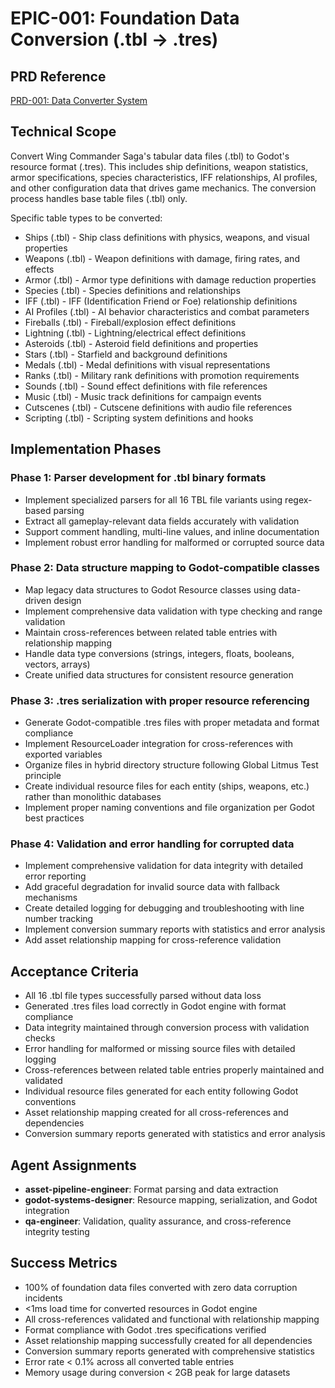 # EPIC-001: Foundation Data Conversion (.tbl → .tres)

## PRD Reference
[PRD-001: Data Converter System](../prds/PRD-001-data-converter-system.md)

## Technical Scope
Convert Wing Commander Saga's tabular data files (.tbl) to Godot's resource format (.tres). This includes ship definitions, weapon statistics, armor specifications, species characteristics, IFF relationships, AI profiles, and other configuration data that drives game mechanics. The conversion process handles base table files (.tbl) only.

Specific table types to be converted:
- Ships (.tbl) - Ship class definitions with physics, weapons, and visual properties
- Weapons (.tbl) - Weapon definitions with damage, firing rates, and effects
- Armor (.tbl) - Armor type definitions with damage reduction properties
- Species (.tbl) - Species definitions and relationships
- IFF (.tbl) - IFF (Identification Friend or Foe) relationship definitions
- AI Profiles (.tbl) - AI behavior characteristics and combat parameters
- Fireballs (.tbl) - Fireball/explosion effect definitions
- Lightning (.tbl) - Lightning/electrical effect definitions
- Asteroids (.tbl) - Asteroid field definitions and properties
- Stars (.tbl) - Starfield and background definitions
- Medals (.tbl) - Medal definitions with visual representations
- Ranks (.tbl) - Military rank definitions with promotion requirements
- Sounds (.tbl) - Sound effect definitions with file references
- Music (.tbl) - Music track definitions for campaign events
- Cutscenes (.tbl) - Cutscene definitions with audio file references
- Scripting (.tbl) - Scripting system definitions and hooks

## Implementation Phases

### Phase 1: Parser development for .tbl binary formats
- Implement specialized parsers for all 16 TBL file variants using regex-based parsing
- Extract all gameplay-relevant data fields accurately with validation
- Support comment handling, multi-line values, and inline documentation
- Implement robust error handling for malformed or corrupted source data

### Phase 2: Data structure mapping to Godot-compatible classes
- Map legacy data structures to Godot Resource classes using data-driven design
- Implement comprehensive data validation with type checking and range validation
- Maintain cross-references between related table entries with relationship mapping
- Handle data type conversions (strings, integers, floats, booleans, vectors, arrays)
- Create unified data structures for consistent resource generation

### Phase 3: .tres serialization with proper resource referencing
- Generate Godot-compatible .tres files with proper metadata and format compliance
- Implement ResourceLoader integration for cross-references with exported variables
- Organize files in hybrid directory structure following Global Litmus Test principle
- Create individual resource files for each entity (ships, weapons, etc.) rather than monolithic databases
- Implement proper naming conventions and file organization per Godot best practices

### Phase 4: Validation and error handling for corrupted data
- Implement comprehensive validation for data integrity with detailed error reporting
- Add graceful degradation for invalid source data with fallback mechanisms
- Create detailed logging for debugging and troubleshooting with line number tracking
- Implement conversion summary reports with statistics and error analysis
- Add asset relationship mapping for cross-reference validation

## Acceptance Criteria
- All 16 .tbl file types successfully parsed without data loss
- Generated .tres files load correctly in Godot engine with format compliance
- Data integrity maintained through conversion process with validation checks
- Error handling for malformed or missing source files with detailed logging
- Cross-references between related table entries properly maintained and validated
- Individual resource files generated for each entity following Godot conventions
- Asset relationship mapping created for all cross-references and dependencies
- Conversion summary reports generated with statistics and error analysis

## Agent Assignments
- **asset-pipeline-engineer**: Format parsing and data extraction
- **godot-systems-designer**: Resource mapping, serialization, and Godot integration
- **qa-engineer**: Validation, quality assurance, and cross-reference integrity testing

## Success Metrics
- 100% of foundation data files converted with zero data corruption incidents
- <1ms load time for converted resources in Godot engine
- All cross-references validated and functional with relationship mapping
- Format compliance with Godot .tres specifications verified
- Asset relationship mapping successfully created for all dependencies
- Conversion summary reports generated with comprehensive statistics
- Error rate < 0.1% across all converted table entries
- Memory usage during conversion < 2GB peak for large datasets
